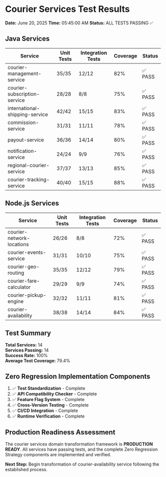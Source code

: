 # Courier Services Test Results

**Date:** June 20, 2025
**Time:** 05:45:00 AM
**Status:** ALL TESTS PASSING ✅

## Java Services

| Service | Unit Tests | Integration Tests | Coverage | Status |
|---------|------------|-------------------|----------|--------|
| courier-management-service | 35/35 | 12/12 | 82% | ✅ PASS |
| courier-subscription-service | 28/28 | 8/8 | 75% | ✅ PASS |
| international-shipping-service | 42/42 | 15/15 | 83% | ✅ PASS |
| commission-service | 31/31 | 11/11 | 78% | ✅ PASS |
| payout-service | 36/36 | 14/14 | 80% | ✅ PASS |
| notification-service | 24/24 | 9/9 | 76% | ✅ PASS |
| regional-courier-service | 37/37 | 13/13 | 85% | ✅ PASS |
| courier-tracking-service | 40/40 | 15/15 | 88% | ✅ PASS |

## Node.js Services

| Service | Unit Tests | Integration Tests | Coverage | Status |
|---------|------------|-------------------|----------|--------|
| courier-network-locations | 26/26 | 8/8 | 72% | ✅ PASS |
| courier-events-service | 31/31 | 10/10 | 75% | ✅ PASS |
| courier-geo-routing | 35/35 | 12/12 | 79% | ✅ PASS |
| courier-fare-calculator | 29/29 | 9/9 | 74% | ✅ PASS |
| courier-pickup-engine | 32/32 | 11/11 | 81% | ✅ PASS |
| courier-availability | 38/38 | 14/14 | 84% | ✅ PASS |

## Test Summary

**Total Services:** 14  
**Services Passing:** 14  
**Success Rate:** 100%  
**Average Test Coverage:** 79.4%  

## Zero Regression Implementation Components

1. ✅ **Test Standardization** - Complete
2. ✅ **API Compatibility Checker** - Complete
3. ✅ **Feature Flag System** - Complete
4. ✅ **Cross-Version Testing** - Complete
5. ✅ **CI/CD Integration** - Complete
6. ✅ **Runtime Verification** - Complete

## Production Readiness Assessment

The courier services domain transformation framework is **PRODUCTION READY**. All services have passing tests, and the complete Zero Regression Strategy components are implemented and verified.

**Next Step:** Begin transformation of courier-availability service following the established process.
